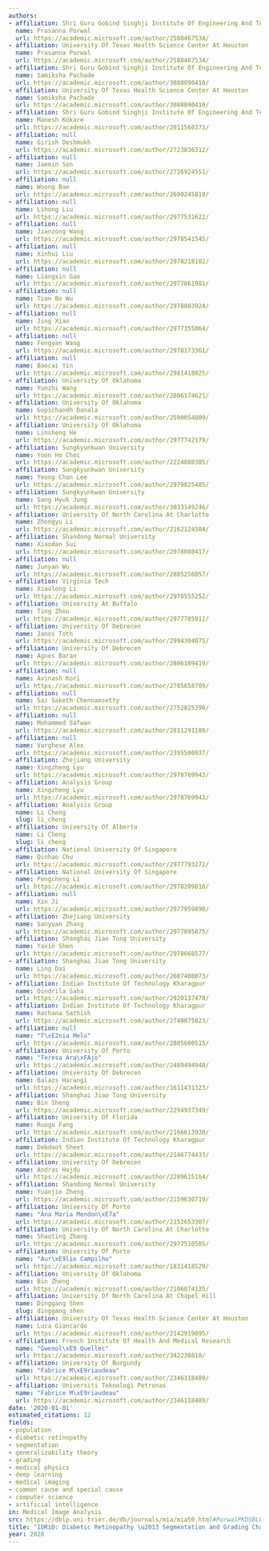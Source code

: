 ```yaml
---
authors:
- affiliation: Shri Guru Gobind Singhji Institute Of Engineering And Technology
  name: Prasanna Porwal
  url: https://academic.microsoft.com/author/2588467534/
- affiliation: University Of Texas Health Science Center At Houston
  name: Prasanna Porwal
  url: https://academic.microsoft.com/author/2588467534/
- affiliation: Shri Guru Gobind Singhji Institute Of Engineering And Technology
  name: Samiksha Pachade
  url: https://academic.microsoft.com/author/3088090410/
- affiliation: University Of Texas Health Science Center At Houston
  name: Samiksha Pachade
  url: https://academic.microsoft.com/author/3088090410/
- affiliation: Shri Guru Gobind Singhji Institute Of Engineering And Technology
  name: Manesh Kokare
  url: https://academic.microsoft.com/author/2011560373/
- affiliation: null
  name: Girish Deshmukh
  url: https://academic.microsoft.com/author/2723836312/
- affiliation: null
  name: Jaemin Son
  url: https://academic.microsoft.com/author/2726924551/
- affiliation: null
  name: Woong Bae
  url: https://academic.microsoft.com/author/2690245819/
- affiliation: null
  name: Lihong Liu
  url: https://academic.microsoft.com/author/2977531622/
- affiliation: null
  name: Jianzong Wang
  url: https://academic.microsoft.com/author/2978541545/
- affiliation: null
  name: Xinhui Liu
  url: https://academic.microsoft.com/author/2978218102/
- affiliation: null
  name: Liangxin Gao
  url: https://academic.microsoft.com/author/2977861981/
- affiliation: null
  name: Tian Bo Wu
  url: https://academic.microsoft.com/author/2978803924/
- affiliation: null
  name: Jing Xiao
  url: https://academic.microsoft.com/author/2977355064/
- affiliation: null
  name: Fengyan Wang
  url: https://academic.microsoft.com/author/2978173361/
- affiliation: null
  name: Baocai Yin
  url: https://academic.microsoft.com/author/2981418025/
- affiliation: University Of Oklahoma
  name: Yunzhi Wang
  url: https://academic.microsoft.com/author/2806174621/
- affiliation: University Of Oklahoma
  name: Gopichandh Danala
  url: https://academic.microsoft.com/author/2590054809/
- affiliation: University Of Oklahoma
  name: Linsheng He
  url: https://academic.microsoft.com/author/2977742179/
- affiliation: Sungkyunkwan University
  name: Yoon Ho Choi
  url: https://academic.microsoft.com/author/2224880305/
- affiliation: Sungkyunkwan University
  name: Yeong Chan Lee
  url: https://academic.microsoft.com/author/2979025485/
- affiliation: Sungkyunkwan University
  name: Sang Hyuk Jung
  url: https://academic.microsoft.com/author/3033149246/
- affiliation: University Of North Carolina At Charlotte
  name: Zhongyu Li
  url: https://academic.microsoft.com/author/2162124504/
- affiliation: Shandong Normal University
  name: Xiaodan Sui
  url: https://academic.microsoft.com/author/2978080417/
- affiliation: null
  name: Junyan Wu
  url: https://academic.microsoft.com/author/2885256057/
- affiliation: Virginia Tech
  name: Xiaolong Li
  url: https://academic.microsoft.com/author/2978555252/
- affiliation: University At Buffalo
  name: Ting Zhou
  url: https://academic.microsoft.com/author/2977785911/
- affiliation: University Of Debrecen
  name: Janos Toth
  url: https://academic.microsoft.com/author/2994304075/
- affiliation: University Of Debrecen
  name: Agnes Baran
  url: https://academic.microsoft.com/author/2806109419/
- affiliation: null
  name: Avinash Kori
  url: https://academic.microsoft.com/author/2785658709/
- affiliation: null
  name: Sai Saketh Chennamsetty
  url: https://academic.microsoft.com/author/2752825390/
- affiliation: null
  name: Mohammed Safwan
  url: https://academic.microsoft.com/author/2811291180/
- affiliation: null
  name: Varghese Alex
  url: https://academic.microsoft.com/author/2395500937/
- affiliation: Zhejiang University
  name: Xingzheng Lyu
  url: https://academic.microsoft.com/author/2978769943/
- affiliation: Analysis Group
  name: Xingzheng Lyu
  url: https://academic.microsoft.com/author/2978769943/
- affiliation: Analysis Group
  name: Li Cheng
  slug: li_cheng
- affiliation: University Of Alberta
  name: Li Cheng
  slug: li_cheng
- affiliation: National University Of Singapore
  name: Qinhao Chu
  url: https://academic.microsoft.com/author/2977793272/
- affiliation: National University Of Singapore
  name: Pengcheng Li
  url: https://academic.microsoft.com/author/2978209816/
- affiliation: null
  name: Xin Ji
  url: https://academic.microsoft.com/author/2977959890/
- affiliation: Zhejiang University
  name: Sanyuan Zhang
  url: https://academic.microsoft.com/author/2977895875/
- affiliation: Shanghai Jiao Tong University
  name: Yaxin Shen
  url: https://academic.microsoft.com/author/2978668577/
- affiliation: Shanghai Jiao Tong University
  name: Ling Dai
  url: https://academic.microsoft.com/author/2607408073/
- affiliation: Indian Institute Of Technology Kharagpur
  name: Oindrila Saha
  url: https://academic.microsoft.com/author/2920137478/
- affiliation: Indian Institute Of Technology Kharagpur
  name: Rachana Sathish
  url: https://academic.microsoft.com/author/2740075823/
- affiliation: null
  name: "T\xE2nia Melo"
  url: https://academic.microsoft.com/author/2805600515/
- affiliation: University Of Porto
  name: "Teresa Ara\xFAjo"
  url: https://academic.microsoft.com/author/2489494940/
- affiliation: University Of Debrecen
  name: Balazs Harangi
  url: https://academic.microsoft.com/author/1611431323/
- affiliation: Shanghai Jiao Tong University
  name: Bin Sheng
  url: https://academic.microsoft.com/author/2294937349/
- affiliation: University Of Florida
  name: Ruogu Fang
  url: https://academic.microsoft.com/author/2166613930/
- affiliation: Indian Institute Of Technology Kharagpur
  name: Debdoot Sheet
  url: https://academic.microsoft.com/author/2146774433/
- affiliation: University Of Debrecen
  name: Andras Hajdu
  url: https://academic.microsoft.com/author/2289615164/
- affiliation: Shandong Normal University
  name: Yuanjie Zheng
  url: https://academic.microsoft.com/author/2159630719/
- affiliation: University Of Porto
  name: "Ana Maria Mendon\xE7a"
  url: https://academic.microsoft.com/author/2152653307/
- affiliation: University Of North Carolina At Charlotte
  name: Shaoting Zhang
  url: https://academic.microsoft.com/author/2977510505/
- affiliation: University Of Porto
  name: "Aur\xE9lio Campilho"
  url: https://academic.microsoft.com/author/1831418529/
- affiliation: University Of Oklahoma
  name: Bin Zheng
  url: https://academic.microsoft.com/author/2106074135/
- affiliation: University Of North Carolina At Chapel Hill
  name: Dinggang Shen
  slug: dinggang_shen
- affiliation: University Of Texas Health Science Center At Houston
  name: Luca Giancardo
  url: https://academic.microsoft.com/author/2142919095/
- affiliation: French Institute Of Health And Medical Research
  name: "Gwenol\xE9 Quellec"
  url: https://academic.microsoft.com/author/342238810/
- affiliation: University Of Burgundy
  name: "Fabrice M\xE9riaudeau"
  url: https://academic.microsoft.com/author/2346118489/
- affiliation: Universiti Teknologi Petronas
  name: "Fabrice M\xE9riaudeau"
  url: https://academic.microsoft.com/author/2346118489/
date: '2020-01-01'
estimated_citations: 12
fields:
- population
- diabetic retinopathy
- segmentation
- generalizability theory
- grading
- medical physics
- deep learning
- medical imaging
- common cause and special cause
- computer science
- artificial intelligence
in: Medical Image Analysis
src: https://dblp.uni-trier.de/db/journals/mia/mia59.html#PorwalPKDSBLWLG20
title: "IDRiD: Diabetic Retinopathy \u2013 Segmentation and Grading Challenge"
year: 2020
---
```

